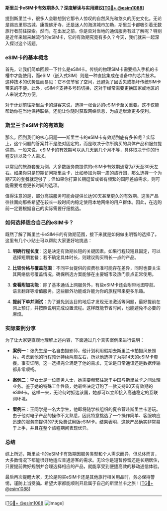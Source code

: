**斯里兰卡eSIM卡有效期多久？深度解读与实用建议[[TG💪+ @esim1088](https://t.me/s/esim1088)]**

提到斯里兰卡，很多人会联想到它那令人惊叹的自然风光和悠久的历史文化。无论是锡吉里耶古城、康提佛牙寺，还是迷人的海滨城市加勒，斯里兰卡都吸引着无数旅行者前往探索。然而，在出发之前，你是否对当地的通信服务有过了解呢？特别是近年来越来越流行的eSIM卡，它的有效期究竟有多久？今天，我们就来一起深入探讨这个话题。

### eSIM卡的基本概念

首先，让我们简单回顾一下什么是eSIM卡。传统的物理SIM卡需要插入手机的卡槽中才能使用，而eSIM（嵌入式SIM）则是一种直接集成在设备中的芯片技术。这种技术的优势显而易见：它不仅节省了空间，还避免了因丢失或损坏传统SIM卡带来的不便。此外，eSIM卡支持多号码切换，这对于经常需要更换国家或地区的人来说尤为方便。

对于计划前往斯里兰卡的游客来说，选择一张合适的eSIM卡至关重要。这不仅能帮助你在当地保持联络，还能让你随时获取网络信息，为旅途增添更多便利。

### 斯里兰卡eSIM卡的有效期

那么，回到我们的核心问题——斯里兰卡的eSIM卡有效期到底有多长呢？实际上，这个问题的答案并不是绝对固定的，而是取决于你所购买的具体产品和服务提供商。一般来说，eSIM卡的有效期可以从几天到几个月不等，具体取决于你的行程安排以及个人需求。

以常见的旅游套餐为例，大多数服务商提供的eSIM卡有效期通常为7天至30天左右。如果你只是短期访问斯里兰卡，比如参加为期一周的旅行团，那么选择一个为期7天的套餐就足够了；但如果你打算长期逗留或者有频繁的国际差旅需求，则可能需要考虑更长时间的选项。

值得注意的是，部分高端服务可能会提供长达90天甚至更久的有效期。这类产品往往面向那些希望在较长一段时间内稳定使用本地网络的用户群体。因此，在选购前一定要根据自己的实际需要仔细挑选。

### 如何选择适合自己的eSIM卡？

既然了解了斯里兰卡eSIM卡的有效期范围，接下来就是如何做出明智的选择了。这里有几个小贴士可以帮助大家更好地挑选：

1. **明确行程长度**：这是决定有效期长短的关键因素。如果行程较短且固定，可以选择短期套餐；若不确定具体时长，则建议购买稍长一点的产品。
   
2. **比较价格与覆盖范围**：不同平台提供的资费标准可能存在差异，同时也要关注其网络信号覆盖情况。确保所选方案能够在主要城市及热门景点正常使用。
   
3. **查看附加功能**：除了基本通话上网服务外，有些eSIM卡还会附带地图导航、语言翻译等增值服务。这些额外功能或许能为你的旅程带来更多乐趣。
   
4. **提前下单并测试**：为了避免到达目的地后才发现无法激活等问题，最好提前在网上预订，并按照说明完成设置流程。这样既能节省时间，也能避免不必要的麻烦。

### 实际案例分享

为了让大家更直观地理解上述内容，下面通过几个真实案例来进行说明：

- **案例一**：张先生是一名自由摄影师，他计划利用假期去斯里兰卡拍摄风景照片。考虑到他的行程预计持续两周左右，所以他选择了为期14天的eSIM卡套餐。事实证明，这一选择完全满足了他的需求，无论是日常通讯还是数据传输都非常顺畅。

- **案例二**：李女士是一位商务人士，她需要频繁往返于中国与斯里兰卡之间处理业务。鉴于她的特殊工作性质，她最终决定订购了一款支持90天有效期的eSIM卡。这样一来，无论何时抵达该国，她都可以立即接入高速稳定的互联网环境。

- **案例三**：王同学是一名大学生，他即将随学校组织的夏令营赴斯里兰卡游玩。由于他对电子产品的操作不太熟悉，因此特意挑选了一个操作简单、客服响应迅速的服务商提供的7天免费试用版eSIM卡。结果表明，这款产品确实非常易于上手，并且在整个旅程期间表现优异。

### 总结

综上所述，斯里兰卡的eSIM卡有效期因服务类型和个人需求而异，但总体而言，大多数情况下都能很好地适应普通游客的需求。无论你是短暂停留还是长期居住，只要提前做好规划并合理选择相应的产品，就能享受到便捷高效的移动通信体验。

最后再次提醒大家，无论是购买eSIM卡还是其他旅行相关用品时，务必保持警惕，谨防上当受骗。希望大家都能顺利开启属于自己的斯里兰卡之旅！[[TG💪+ @esim1088](https://t.me/s/esim1088)]

---

[[TG💪+ @esim1088](https://t.me/s/esim1088) ![Image](https://i.postimg.cc/4NQfJmqS/Snipaste-2025-05-13-00-14-12.png)]